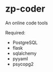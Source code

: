 zp-coder
========

An online code tools

Required:
* PostgreSQL
* flask
* sqlalchemy
* pyyaml
* psycopg2